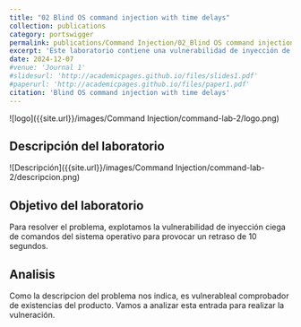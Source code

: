 ```yaml
---
title: "02 Blind OS command injection with time delays"
collection: publications
category: portswigger
permalink: publications/Command Injection/02_Blind OS command injection with time delays
excerpt: 'Este laboratorio contiene una vulnerabilidad de inyección de comandos de SO ciego en la función de retroalimentación. La aplicación ejecuta un comando shell que contiene los detalles proporcionados por el usuario. La salida del comando no se devuelve en la respuesta.'
date: 2024-12-07
#venue: 'Journal 1'
#slidesurl: 'http://academicpages.github.io/files/slides1.pdf'
#paperurl: 'http://academicpages.github.io/files/paper1.pdf'
citation: 'Blind OS command injection with time delays'
---
```


![logo]({{site.url}}/images/Command Injection/command-lab-2/logo.png)

## Descripción del laboratorio

![Descripción]({{site.url}}/images/Command Injection/command-lab-2/descripcion.png)

## Objetivo del laboratorio

Para resolver el problema, explotamos la vulnerabilidad de inyección ciega de comandos del sistema operativo para provocar un retraso de 10 segundos.

## Analisis

Como la descripcion del problema nos indica, es vulnerableal comprobador de existencias del producto. Vamos a analizar esta entrada para realizar la vulneración.